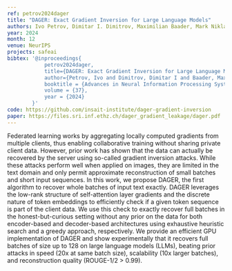 ```yaml
---
ref: petrov2024dager
title: "DAGER: Exact Gradient Inversion for Large Language Models"
authors: Ivo Petrov, Dimitar I. Dimitrov, Maximilian Baader, Mark Niklas Müller, Martin Vechev
year: 2024
month: 12
venue: NeurIPS
projects: safeai
bibtex: '@inproceedings{
			petrov2024dager,
			title={DAGER: Exact Gradient Inversion for Large Language Models},
			author={Petrov, Ivo and Dimitrov, Dimitar I and Baader, Maximilian and M{\"u}ller, Mark Niklas and Vechev, Martin},
			booktitle = {Advances in Neural Information Processing Systems},
			volume = {37},
			year = {2024}
		}'
code: https://github.com/insait-institute/dager-gradient-inversion
paper: https://files.sri.inf.ethz.ch/dager_gradient_leakage/dager.pdf
---
```

Federated learning works by aggregating locally computed gradients from multiple clients, thus enabling collaborative training without sharing private client data. However, prior work has shown that the data can actually be recovered by the server using so-called gradient inversion attacks. While these attacks perform well when applied on images, they are limited in the text domain and only permit approximate reconstruction of small batches and short input sequences. In this work, we propose DAGER, the first algorithm to recover whole batches of input text exactly. DAGER leverages the low-rank structure of self-attention layer gradients and the discrete nature of token embeddings to efficiently check if a given token sequence is part of the client data. We use this check to exactly recover full batches in the honest-but-curious setting without any prior on the data for both encoder-based and decoder-based architectures using exhaustive heuristic search and a greedy approach, respectively. We provide an efficient GPU implementation of DAGER and show experimentally that it recovers full batches of size up to 128 on large language models (LLMs), beating prior attacks in speed (20x at same batch size), scalability (10x larger batches), and reconstruction quality (ROUGE-1/2 > 0.99).